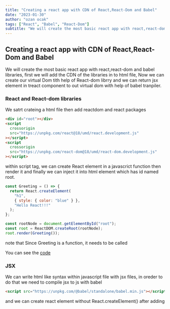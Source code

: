 ```yaml
---
title: "Creating a react app with CDN of React,React-Dom and Babel"
date: "2023-01-30"
author: "ozan ocak"
tags: ["React", "Babel", "React-Dom"]
subtitle: "We will create the most basic react app with react,react-dom and babel libraries..."
---
```


## Creating a react app with CDN of React,React-Dom and Babel

We will create the most basic react app with react,react-dom and babel libraries, first we will add the CDN of the libraries in to html file, Now we can create our virtual Dom tith help of React-dom librry and we can return jsx element in treact component to out virtual dom with help of babel tranpiler.

### React and React-dom libraries

We satrt crateing a html file then add reactdom and react packages

```html
<div id="root"></div>
<script
  crossorigin
  src="https://unpkg.com/react@18/umd/react.development.js"
></script>
<script
  crossorigin
  src="https://unpkg.com/react-dom@18/umd/react-dom.development.js"
></script>
```

within script tag, we can create React element in a javascrict function then render it and finally we can inject it into html element which has id named root.

```javascript
const Greeting = () => {
  return React.createElement(
    "h1",
    { style: { color: "blue" } },
    "Hello React!!!"
  );
};

const rootNode = document.getElementById("root");
const root = ReactDOM.createRoot(rootNode);
root.render(Greeting());
```

note that Since Greeting is a function, it needs to be called

You can see the [code](https://github.com/OzanOcak/react-proj-std/blob/main/react-basics/01/index.html)

### JSX

We can write html like syntax within javascript file with jsx files, in oreder to do that we need to compile jsx to js with babel

```html
<script src="https://unpkg.com/@babel/standalone/babel.min.js"></script>
```

and we can create react element without React.createElement() after adding
**<script type="text/babel">**

```javascript
const Greeting = () => <h1>Hello React with JSX!!!</h1>;
```
